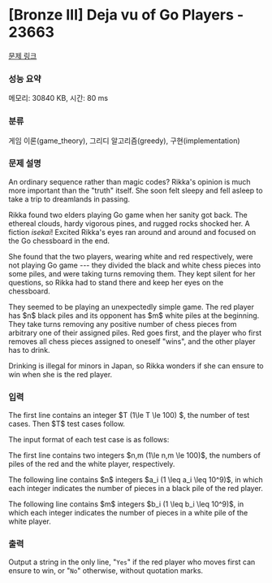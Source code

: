 # [Bronze III] Deja vu of Go Players - 23663 

[문제 링크](https://www.acmicpc.net/problem/23663) 

### 성능 요약

메모리: 30840 KB, 시간: 80 ms

### 분류

게임 이론(game_theory), 그리디 알고리즘(greedy), 구현(implementation)

### 문제 설명

<p>An ordinary sequence rather than magic codes? Rikka's opinion is much more important than the "truth" itself. She soon felt sleepy and fell asleep to take a trip to dreamlands in passing.</p>

<p>Rikka found two elders playing Go game when her sanity got back. The ethereal clouds, hardy vigorous pines, and rugged rocks shocked her. A fiction <em>isekai</em>! Excited Rikka's eyes ran around and around and focused on the Go chessboard in the end.</p>

<p>She found that the two players, wearing white and red respectively, were not playing Go game --- they divided the black and white chess pieces into some piles, and were taking turns removing them. They kept silent for her questions, so Rikka had to stand there and keep her eyes on the chessboard.</p>

<p>They seemed to be playing an unexpectedly simple game. The red player has $n$ black piles and its opponent has $m$ white piles at the beginning. They take turns removing any positive number of chess pieces from arbitrary one of their assigned piles. Red goes first, and the player who first removes all chess pieces assigned to oneself "wins", and the other player has to drink.</p>

<p>Drinking is illegal for minors in Japan, so Rikka wonders if she can ensure to win when she is the red player.</p>

### 입력 

 <p>The first line contains an integer $T (1\le T \le 100) $, the number of test cases. Then $T$ test cases follow.</p>

<p>The input format of each test case is as follows:</p>

<p>The first line contains two integers $n,m (1\le n,m \le 100)$, the numbers of piles of the red and the white player, respectively.</p>

<p>The following line contains $n$ integers $a_i (1 \leq a_i \leq 10^9)$, in which each integer indicates the number of pieces in a black pile of the red player.</p>

<p>The following line contains $m$ integers $b_i (1 \leq b_i \leq 10^9)$, in which each integer indicates the number of pieces in a white pile of the white player.</p>

### 출력 

 <p>Output a string in the only line, "<code>Yes</code>" if the red player who moves first can ensure to win, or "<code>No</code>" otherwise, without quotation marks.</p>

